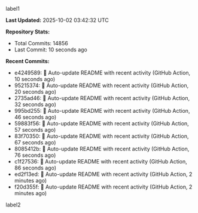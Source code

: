 
label1 
<!-- ACTIVITY_START -->
**Last Updated:** 2025-10-02 03:42:32 UTC

**Repository Stats:**
- Total Commits: 14856
- Last Commit: 10 seconds ago

**Recent Commits:**
- e4249589: 🤖 Auto-update README with recent activity (GitHub Action, 10 seconds ago)
- 95215374: 🤖 Auto-update README with recent activity (GitHub Action, 20 seconds ago)
- 2735ad46: 🤖 Auto-update README with recent activity (GitHub Action, 32 seconds ago)
- 995bd255: 🤖 Auto-update README with recent activity (GitHub Action, 46 seconds ago)
- 59883f56: 🤖 Auto-update README with recent activity (GitHub Action, 57 seconds ago)
- 83f70350: 🤖 Auto-update README with recent activity (GitHub Action, 67 seconds ago)
- 8085412b: 🤖 Auto-update README with recent activity (GitHub Action, 76 seconds ago)
- c1f27536: 🤖 Auto-update README with recent activity (GitHub Action, 86 seconds ago)
- ed2f13ed: 🤖 Auto-update README with recent activity (GitHub Action, 2 minutes ago)
- f20d355f: 🤖 Auto-update README with recent activity (GitHub Action, 2 minutes ago)
<!-- ACTIVITY_END -->

label2

